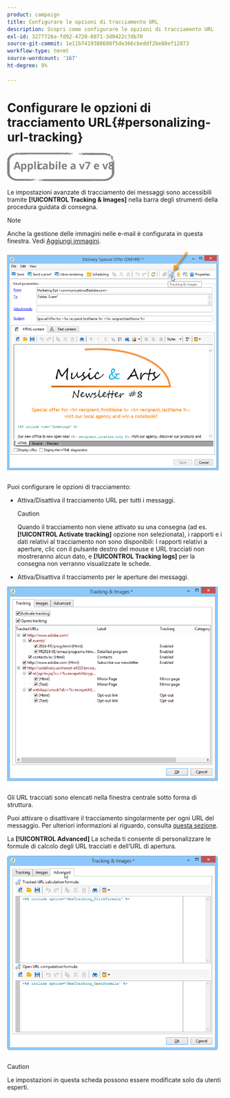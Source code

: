```yaml
---
product: campaign
title: Configurare le opzioni di tracciamento URL
description: Scopri come configurare le opzioni di tracciamento URL
exl-id: 3277726a-fd92-4720-8871-3d0422c7db70
source-git-commit: 1e11b7419388698f5de366cbeddf2be88ef12873
workflow-type: tm+mt
source-wordcount: '167'
ht-degree: 9%

---
```


# Configurare le opzioni di tracciamento URL{#personalizing-url-tracking}

![](../../assets/common.svg)

Le impostazioni avanzate di tracciamento dei messaggi sono accessibili tramite **[!UICONTROL Tracking & Images]** nella barra degli strumenti della procedura guidata di consegna.

>[!NOTE]
>
>Anche la gestione delle immagini nelle e-mail è configurata in questa finestra. Vedi [Aggiungi immagini](defining-the-email-content.md#adding-images).

![](assets/s_ncs_user_email_del_tracking_ico.png)

Puoi configurare le opzioni di tracciamento:

* Attiva/Disattiva il tracciamento URL per tutti i messaggi.

   >[!CAUTION]
   >
   >Quando il tracciamento non viene attivato su una consegna (ad es. **[!UICONTROL Activate tracking]** opzione non selezionata), i rapporti e i dati relativi al tracciamento non sono disponibili: I rapporti relativi a aperture, clic con il pulsante destro del mouse e URL tracciati non mostreranno alcun dato, e **[!UICONTROL Tracking logs]** per la consegna non verranno visualizzate le schede.

* Attiva/Disattiva il tracciamento per le aperture dei messaggi.

![](assets/s_ncs_user_email_del_tracking_param.png)

Gli URL tracciati sono elencati nella finestra centrale sotto forma di struttura.

Puoi attivare o disattivare il tracciamento singolarmente per ogni URL del messaggio. Per ulteriori informazioni al riguardo, consulta [questa sezione](how-to-configure-tracked-links.md).

La **[!UICONTROL Advanced]** La scheda ti consente di personalizzare le formule di calcolo degli URL tracciati e dell’URL di apertura.

![](assets/s_ncs_user_email_del_tracking_param_adv.png)

>[!CAUTION]
>
>Le impostazioni in questa scheda possono essere modificate solo da utenti esperti.
